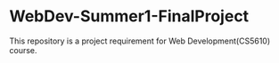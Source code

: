 # WebDev-Summer1-FinalProject

This repository is a project requirement for Web Development(CS5610) course.
